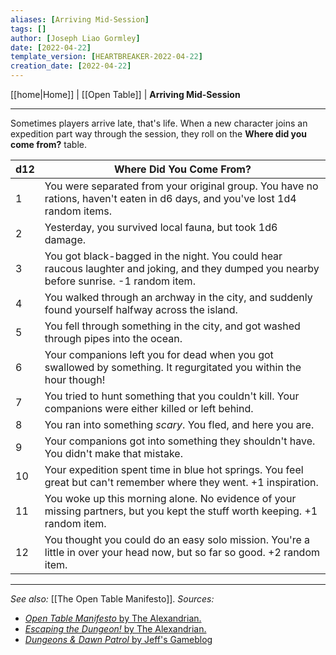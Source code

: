 ```yaml
---
aliases: [Arriving Mid-Session]
tags: []
author: [Joseph Liao Gormley]
date: [2022-04-22]
template_version: [HEARTBREAKER-2022-04-22]
creation_date: [2022-04-22]
---
```

<!-- Home | Character Creation | -->
[[home|Home]] | [[Open Table]] | **Arriving Mid-Session**
___
Sometimes players arrive late, that's life. When a new character joins an expedition part way through the session, they roll on the **Where did you come from?** table.

| d12 | Where Did You Come From?                                                                                                                  |
| --- | ----------------------------------------------------------------------------------------------------------------------------------------- |
| 1   | You were separated from your original group. You have no rations, haven't eaten in d6 days, and you've lost 1d4 random items.                                        |
| 2   | Yesterday, you survived local fauna, but took 1d6 damage.                                                                                 |
| 3   | You got black-bagged in the night. You could hear raucous laughter and joking, and they dumped you nearby before sunrise. -1 random item. |
| 4   | You walked through an archway in the city, and suddenly found yourself halfway across the island.                                         |
| 5   | You fell through something in the city, and got washed through pipes into the ocean.                                                      |
| 6   | Your companions left you for dead when you got swallowed by something. It regurgitated you within the hour though!                        |
| 7   | You tried to hunt something that you couldn't kill. Your companions were either killed or left behind.                                    |
| 8   | You ran into something *scary*. You fled, and here you are.                                                                               |
| 9   | Your companions got into something they shouldn't have. You didn't make that mistake.                                                     |
| 10  | Your expedition spent time in blue hot springs. You feel great but can't remember where they went. +1 inspiration.                        |
| 11  | You woke up this morning alone. No evidence of your missing partners, but you kept the stuff worth keeping. +1 random item.               |
| 12  | You thought you could do an easy solo mission. You're a little in over your head now, but so far so good. +2 random item.                 |

___
*See also:* [[The Open Table Manifesto]].
*Sources:*
- [*Open Table Manifesto* by The Alexandrian.](https://thealexandrian.net/?p=38643)
- [*Escaping the Dungeon!* by The Alexandrian.](https://thealexandrian.net/wordpress/2149/roleplaying-games/escaping-the-dungeon)
- [*Dungeons & Dawn Patrol* by Jeff's Gameblog](https://jrients.blogspot.com/2008/11/dungeons-dawn-patrol.html)

<!--*References:*
*Source:* -->
<!-- Sources, read more, links, etc. -->
<!-- *Source: Entry by [[Mike Maxin]].* -->
<!-- Leave an empty line at the end, otherwise Exporter complains. -->
